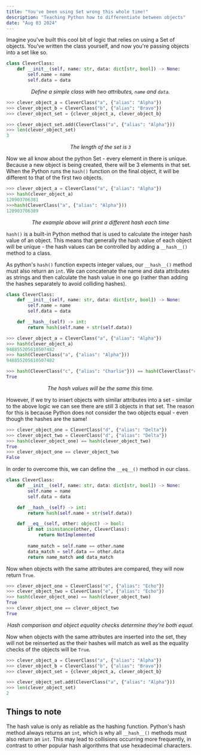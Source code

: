 ```yaml
---
title: "You've been using Set wrong this whole time!"
description: "Teaching Python how to differentiate between objects"
date: "Aug 03 2024"
---
```

Imagine you've built this cool bit of logic that relies on using a Set of objects. You've written the class yourself, and now you're passing objects into a set like so.

```python
class CleverClass:
    def __init__(self, name: str, data: dict[str, bool]) -> None:
        self.name = name
        self.data = data

```
<center><i>Define a simple class with two attributes, <code>name</code> and <code>data</code>.</i></center>

```python
>>> clever_object_a = CleverClass("a", {"alias": "Alpha"})
>>> clever_object_b = CleverClass("b", {"alias": "Bravo"})
>>> clever_object_set = {clever_object_a, clever_object_b}

>>> clever_object_set.add(CleverClass("a", {"alias": "Alpha"}))
>>> len(clever_object_set)
3
```
<center><i>The length of the set is <code>3</code></i></center>

Now we all know about the python Set - every element in there is unique. Because a new object is being created, there will be 3 elements in that set. When the Python runs the `hash()` function on the final object, it will be different to that of the first two objects.

```python
>>> clever_object_a = CleverClass("a", {"alias": "Alpha"})
>>> hash(clever_object_a)
120903706381
>>>hash(CleverClass("a", {"alias": "Alpha"}))
120903706389
```
<center><i>The example above will print a different hash each time</i></center>

`hash()` is a built-in Python method that is used to calculate the integer hash value of an object. This means that generally the hash value of each object will be unique - the hash values can be controlled by adding a  `__hash__()` method to a class.

As python's `hash()` function expects integer values, our `__hash__()` method must also return an `int`. We can concatenate the name and data attributes as strings and then calculate the hash value in one go (rather than adding the hashes separately to avoid colliding hashes).

```python
class CleverClass:
    def __init__(self, name: str, data: dict[str, bool]) -> None:
        self.name = name
        self.data = data

	def __hash__(self) -> int:
		return hash(self.name + str(self.data))
```

```python
>>> clever_object_a = CleverClass("a", {"alias": "Alpha"})
>>> hash(clever_object_a)
948855205610507482
>>> hash(CleverClass("a", {"alias": "Alpha"}))
948855205610507482

>>> hash(CleverClass("c", {"alias": "Charlie"})) == hash(CleverClass("c", {"alias": "Charlie"}))
True
```
<center><i>The hash values will be the same this time.</i></center>

However, if we try to insert objects with similar attributes into a set - similar to the above logic  we can see there are still 3 objects in that set. The reason for this is because Python does not consider the two objects equal - even though the hashes are the same!

```python
>>> clever_object_one = CleverClass("d", {"alias": "Delta"})
>>> clever_object_two = CleverClass("d", {"alias": "Delta"})
>>> hash(clever_object_one) == hash(clever_object_two)
True
>>> clever_object_one == clever_object_two
False
```

In order to overcome this, we can define the `__eq__()` method in our class. 

```python
class CleverClass:
    def __init__(self, name: str, data: dict[str, bool]) -> None:
        self.name = name
        self.data = data

	def __hash__(self) -> int:
		return hash(self.name + str(self.data))

	def __eq__(self, other: object) -> bool:
		if not isinstance(other, CleverClass):
			return NotImplemented
		
		name_match = self.name == other.name
		data_match = self.data == other.data
		return name_match and data_match
```

Now when objects with the same attributes are compared, they will now return `True`.

```python
>>> clever_object_one = CleverClass("e", {"alias": "Echo"})
>>> clever_object_two = CleverClass("e", {"alias": "Echo"})
>>> hash(clever_object_one) == hash(clever_object_two)
True
>>> clever_object_one == clever_object_two
True
```
<center><i>Hash comparison and object equality checks determine they're both equal. </i></center>

Now when objects with the same attributes are inserted into the set, they will not be reinserted as the their hashes will match as well as the equality checks of the objects will be `True`.

```python
>>> clever_object_a = CleverClass("a", {"alias": "Alpha"})
>>> clever_object_b = CleverClass("b", {"alias": "Bravo"})
>>> clever_object_set = {clever_object_a, clever_object_b}

>>> clever_object_set.add(CleverClass("a", {"alias": "Alpha"}))
>>> len(clever_object_set)
2
```

## Things to note

The hash value is only as reliable as the hashing function. Python's hash method always returns an `int`, which is why all `__hash__()` methods must also return an `int`. This may lead to collisions occurring more frequently, in contrast to other popular hash algorithms that use hexadecimal characters.
